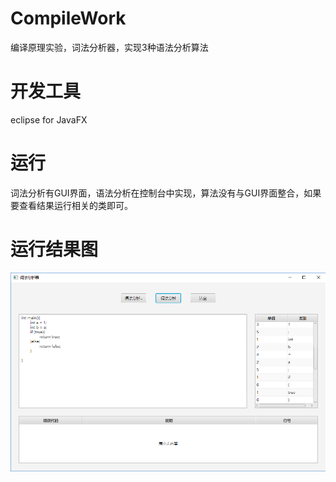 # CompileWork
编译原理实验，词法分析器，实现3种语法分析算法

# 开发工具
eclipse for JavaFX

# 运行
词法分析有GUI界面，语法分析在控制台中实现，算法没有与GUI界面整合，如果要查看结果运行相关的类即可。

# 运行结果图
![词法分析结果图](https://github.com/ltaoj/CompileWork/blob/master/lexical.png)
